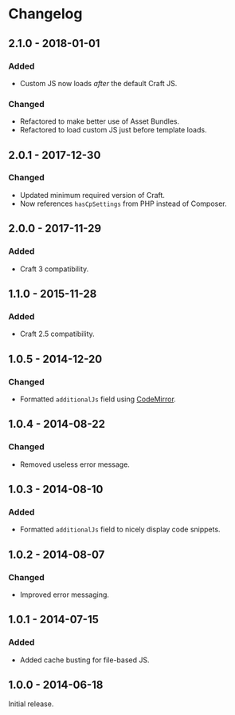 # Changelog

## 2.1.0 - 2018-01-01

### Added
- Custom JS now loads _after_ the default Craft JS.

### Changed
- Refactored to make better use of Asset Bundles.
- Refactored to load custom JS just before template loads.

## 2.0.1 - 2017-12-30

### Changed
- Updated minimum required version of Craft.
- Now references `hasCpSettings` from PHP instead of Composer.

## 2.0.0 - 2017-11-29

### Added
- Craft 3 compatibility.

## 1.1.0 - 2015-11-28

### Added
- Craft 2.5 compatibility.

## 1.0.5 - 2014-12-20

### Changed
- Formatted `additionalJs` field using [CodeMirror](http://codemirror.net/).

## 1.0.4 - 2014-08-22

### Changed
- Removed useless error message.

## 1.0.3 - 2014-08-10

### Added
- Formatted `additionalJs` field to nicely display code snippets.

## 1.0.2 - 2014-08-07

### Changed
- Improved error messaging.

## 1.0.1 - 2014-07-15

### Added
- Added cache busting for file-based JS.

## 1.0.0 - 2014-06-18

Initial release.
